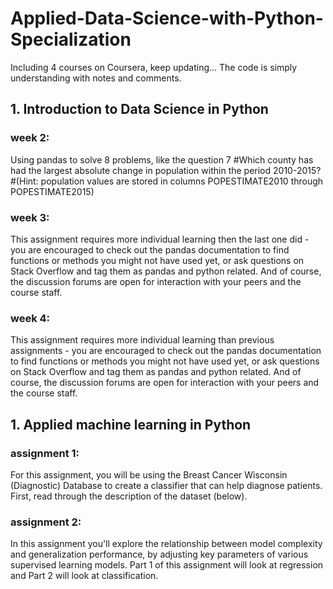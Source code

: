 # Applied-Data-Science-with-Python-Specialization
Including 4 courses on Coursera, keep updating...
The code is simply understanding with notes and comments.
## 1. Introduction to Data Science in Python
### week 2:
Using pandas to solve 8 problems, like the question 7 #Which county has had the largest absolute change in population within the period 2010-2015? #(Hint: population values are stored in columns POPESTIMATE2010 through POPESTIMATE2015)
### week 3:
This assignment requires more individual learning then the last one did - you are encouraged to check out the pandas documentation to find functions or methods you might not have used yet, or ask questions on Stack Overflow and tag them as pandas and python related. And of course, the discussion forums are open for interaction with your peers and the course staff.
### week 4:
This assignment requires more individual learning than previous assignments - you are encouraged to check out the pandas documentation to find functions or methods you might not have used yet, or ask questions on Stack Overflow and tag them as pandas and python related. And of course, the discussion forums are open for interaction with your peers and the course staff.

## 1. Applied machine learning in Python
### assignment 1:
For this assignment, you will be using the Breast Cancer Wisconsin (Diagnostic) Database to create a classifier that can help diagnose patients. First, read through the description of the dataset (below).
### assignment 2:
In this assignment you'll explore the relationship between model complexity and generalization performance, by adjusting key parameters of various supervised learning models. Part 1 of this assignment will look at regression and Part 2 will look at classification.
